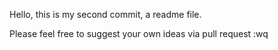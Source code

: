 Hello, this is my second commit, a readme file.

Please feel free to suggest your own ideas via pull request
:wq


